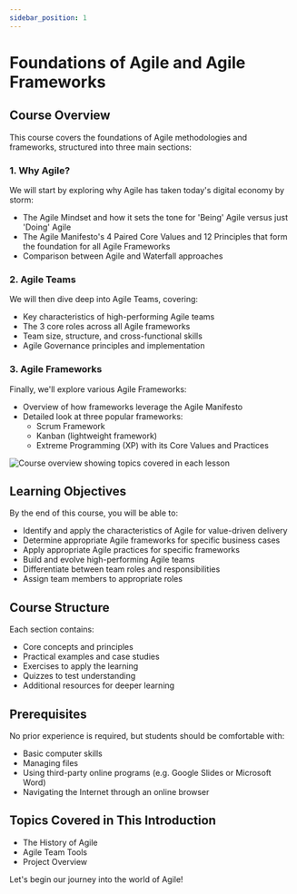 ```yaml
---
sidebar_position: 1
---
```


# Foundations of Agile and Agile Frameworks

## Course Overview

This course covers the foundations of Agile methodologies and frameworks, structured into three main sections:

### 1. Why Agile?

We will start by exploring why Agile has taken today's digital economy by storm:
- The Agile Mindset and how it sets the tone for 'Being' Agile versus just 'Doing' Agile
- The Agile Manifesto's 4 Paired Core Values and 12 Principles that form the foundation for all Agile Frameworks
- Comparison between Agile and Waterfall approaches

### 2. Agile Teams

We will then dive deep into Agile Teams, covering:
- Key characteristics of high-performing Agile teams
- The 3 core roles across all Agile frameworks
- Team size, structure, and cross-functional skills
- Agile Governance principles and implementation

### 3. Agile Frameworks

Finally, we'll explore various Agile Frameworks:
- Overview of how frameworks leverage the Agile Manifesto
- Detailed look at three popular frameworks:
  - Scrum Framework
  - Kanban (lightweight framework)
  - Extreme Programming (XP) with its Core Values and Practices

![Course overview showing topics covered in each lesson](https://video.udacity-data.com/topher/2020/August/5f31b846_agnd-c1-course-overview/agnd-c1-course-overview.jpg)

## Learning Objectives

By the end of this course, you will be able to:
- Identify and apply the characteristics of Agile for value-driven delivery
- Determine appropriate Agile frameworks for specific business cases
- Apply appropriate Agile practices for specific frameworks
- Build and evolve high-performing Agile teams
- Differentiate between team roles and responsibilities
- Assign team members to appropriate roles

## Course Structure

Each section contains:
- Core concepts and principles
- Practical examples and case studies
- Exercises to apply the learning
- Quizzes to test understanding
- Additional resources for deeper learning

## Prerequisites

No prior experience is required, but students should be comfortable with:
- Basic computer skills
- Managing files
- Using third-party online programs (e.g. Google Slides or Microsoft Word)
- Navigating the Internet through an online browser

## Topics Covered in This Introduction

- The History of Agile
- Agile Team Tools
- Project Overview

Let's begin our journey into the world of Agile! 